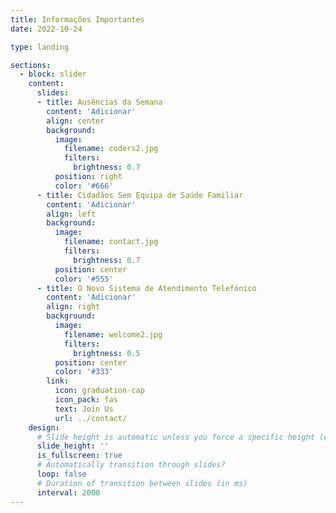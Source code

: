 ```yaml
---
title: Informações Importantes
date: 2022-10-24

type: landing

sections:
  - block: slider
    content:
      slides:
      - title: Ausências da Semana
        content: 'Adicionar'
        align: center
        background:
          image:
            filename: coders2.jpg
            filters:
              brightness: 0.7
          position: right
          color: '#666'
      - title: Cidadãos Sem Equipa de Saúde Familiar
        content: 'Adicionar'
        align: left
        background:
          image:
            filename: contact.jpg
            filters:
              brightness: 0.7
          position: center
          color: '#555'
      - title: O Novo Sistema de Atendimento Telefónico
        content: 'Adicionar'
        align: right
        background:
          image:
            filename: welcome2.jpg
            filters:
              brightness: 0.5
          position: center
          color: '#333'
        link:
          icon: graduation-cap
          icon_pack: fas
          text: Join Us
          url: ../contact/
    design:
      # Slide height is automatic unless you force a specific height (e.g. '400px')
      slide_height: ''
      is_fullscreen: true
      # Automatically transition through slides?
      loop: false
      # Duration of transition between slides (in ms)
      interval: 2000
---
```

